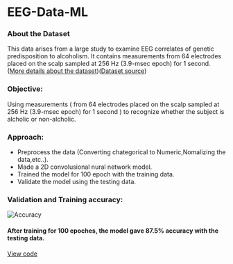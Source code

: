 # EEG-Data-ML


### About the Dataset
This data arises from a large study to examine EEG correlates of genetic predisposition to alcoholism. It contains measurements from 64 electrodes placed on the scalp    sampled at 256 Hz (3.9-msec epoch) for 1 second. ([More details about the dataset](../main/About%20EEG%20Database.pdf))([Dataset source](https://archive.ics.uci.edu/ml/datasets/eeg+database))

### Objective: 
  Using measurements ( from 64 electrodes placed on the scalp sampled at 256 Hz (3.9-msec epoch) for 1 second ) to recognize whether the subject is alcholic or non-alcholic.


### Approach:
* Preprocess the data (Converting chategorical to Numeric,Nomalizing the data,etc..).
* Made a 2D convolusional nural network model.
* Trained the model for 100 epoch with the training data.
* Validate the model using the testing data.

  
### Validation and Training accuracy:
![Accuracy](https://github.com/D3ViL-NK/EEG-Data-ML/blob/main/Accuracy.png)


#### After training for 100 epoches, the model gave 87.5% accuracy with the testing data.
[View code](../main/Result.ipynb)
